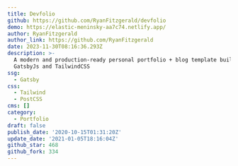 ```yaml
---
title: Devfolio
github: https://github.com/RyanFitzgerald/devfolio
demo: https://elastic-meninsky-aa7c74.netlify.app/
author: RyanFitzgerald
author_link: https://github.com/RyanFitzgerald
date: 2023-11-30T08:16:36.293Z
description: >-
  A modern and production-ready personal portfolio + blog template built with
  GatsbyJs and TailwindCSS
ssg:
  - Gatsby
css:
  - Tailwind
  - PostCSS
cms: []
category:
  - Portfolio
draft: false
publish_date: '2020-10-15T01:31:20Z'
update_date: '2021-01-05T18:16:04Z'
github_star: 468
github_fork: 334
---
```

